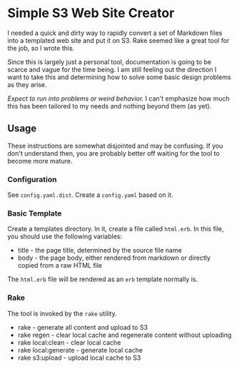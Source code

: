 # Simple S3 Web Site Creator

I needed a quick and dirty way to rapidly convert a set of Markdown files into
a templated web site and put it on S3. Rake seemed like a great tool for the
job, so I wrote this.

Since this is largely just a personal tool, documentation is going to be scarce
and vague for the time being. I am still feeling out the direction I want to
take this and determining how to solve some basic design problems as they
arise.

*Expect to run into problems or weird behavior.* I can't emphasize how much
this has been tailored to my needs and nothing beyond them (as yet).

## Usage

These instructions are somewhat disjointed and may be confusing. If you don't
understand then, you are probably better off waiting for the tool to become
more mature.

### Configuration

See `config.yaml.dist`. Create a `config.yaml` based on it.

### Basic Template

Create a templates directory. In it, create a file called `html.erb`. In this
file, you should use the following variables:

* title - the page title, determined by the source file name
* body - the page body, either rendered from markdown or directly copied from
  a raw HTML file

The `html.erb` file will be rendered as an `erb` template normally is.

### Rake

The tool is invoked by the `rake` utility.

* rake - generate all content and upload to S3
* rake regen - clear local cache and regenerate content without uploading
* rake local:clean - clear local cache
* rake local:generate - generate local cache
* rake s3:upload - upload local cache to S3

